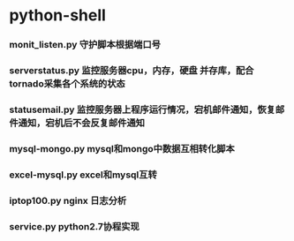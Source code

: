 # python-shell

### monit_listen.py 守护脚本根据端口号

### serverstatus.py 监控服务器cpu，内存，硬盘 并存库，配合tornado采集各个系统的状态

### statusemail.py  监控服务器上程序运行情况，宕机邮件通知，恢复邮件通知，宕机后不会反复邮件通知

### mysql-mongo.py mysql和mongo中数据互相转化脚本

### excel-mysql.py excel和mysql互转

### iptop100.py nginx 日志分析

### service.py python2.7协程实现
